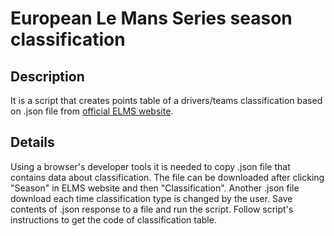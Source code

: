 # European Le Mans Series season classification

## Description
It is a script that creates points table of a drivers/teams classification based on .json file from [official ELMS website](https://europeanlemansseries.com).

## Details
Using a browser's developer tools it is needed to copy .json file that contains data about classification. The file can be downloaded after clicking "Season" in ELMS website and then "Classification". Another .json file download each time classification type is changed by the user. Save contents of .json response to a file and run the script. Follow script's instructions to get the code of classification table.